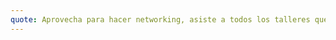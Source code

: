 ```yaml
---
quote: Aprovecha para hacer networking, asiste a todos los talleres que puedas, y si buscas trabajo, deja tus dato en cada stand, seguro sales con trabajo y quédate hasta tarde que se pone sabroso….
---
```

